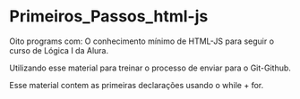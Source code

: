 # Primeiros_Passos_html-js

 Oito programs com: O conhecimento mínimo de HTML-JS para seguir o curso de Lógica I da Alura.
 
 Utilizando esse material para treinar o processo de enviar para o Git-Github.

 Esse material contem as primeiras declarações usando o while + for.